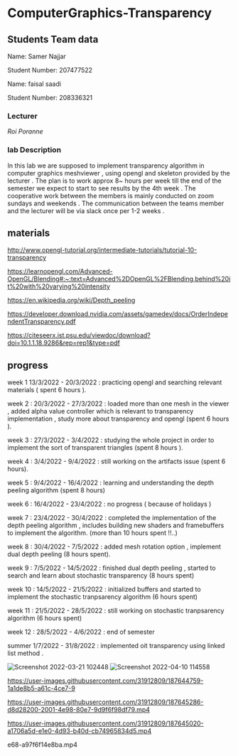 # ComputerGraphics-Transparency
## Students Team data

Name: Samer Najjar

Student Number: 207477522


Name: faisal saadi

Student Number: 208336321

### Lecturer
*Roi Poranne*

### lab Description

In this lab we are supposed to implement transparency algorithm in computer graphics meshviewer , using opengl and skeleton provided by the lecturer .
The plan is to work approx 8~ hours per week till the end of the semester we expect to start to see results by the 4th week .
The cooperative work between the members is mainly conducted on zoom sundays and weekends .
The communication between the teams member and the lecturer will be via slack once per 1-2 weeks .

## materials
http://www.opengl-tutorial.org/intermediate-tutorials/tutorial-10-transparency

https://learnopengl.com/Advanced-OpenGL/Blending#:~:text=Advanced%2DOpenGL%2FBlending,behind%20it%20with%20varying%20intensity

https://en.wikipedia.org/wiki/Depth_peeling

https://developer.download.nvidia.com/assets/gamedev/docs/OrderIndependentTransparency.pdf

https://citeseerx.ist.psu.edu/viewdoc/download?doi=10.1.1.18.9286&rep=rep1&type=pdf


## progress
week 1 13/3/2022 - 20/3/2022 : practicing opengl and searching relevant materials  ( spent 6 hours ).

week 2 : 20/3/2022 - 27/3/2022 : loaded more than one mesh in the viewer , added alpha value controller which is relevant to transparency implementation , study more about transparency and opengl (spent 6 hours ).

week 3 : 27/3/2022 - 3/4/2022 : studying the whole project in order to implement the sort of transparent triangles (spent 8 hours ).

week 4 : 3/4/2022 - 9/4/2022 : still working on the artifacts issue (spent 6 hours).

week 5 : 9/4/2022 - 16/4/2022 : learning and understanding the depth peeling algorithm (spent 8 hours)

week 6 : 16/4/2022 - 23/4/2022 : no progress ( because of holidays )

week 7 : 23/4/2022 - 30/4/2022 : completed the implementation of the depth peeling algorithm , includes building new shaders and framebuffers to implement the algorithm. (more than 10 hours spent !!..)

week 8 : 30/4/2022 - 7/5/2022 : added mesh rotation option , implement dual depth peeling (8 hours spent).

week 9 : 7/5/2022 - 14/5/2022 : finished dual depth peeling , started to search and learn about stochastic transparency (8 hours spent)

week 10 : 14/5/2022 - 21/5/2022 : initialized buffers and started to implement the stochastic tranpsarency algorithm (6 hours spent)

week 11 : 21/5/2022 - 28/5/2022 : still working on stochastic tranpsarency algorithm (6 hours spent)

week 12 : 28/5/2022 - 4/6/2022 : end of semester

summer 1/7/2022 - 31/8/2022 : implemented oit transparency using linked list method .

![Screenshot 2022-03-21 102448](https://user-images.githubusercontent.com/31912809/187644419-96cf8895-f1de-4270-a848-e1aa6610c6b0.png)
![Screenshot 2022-04-10 114558](https://user-images.githubusercontent.com/31912809/187644435-4afaac48-83f3-4b1f-bb77-e749e2082d48.jpg)

https://user-images.githubusercontent.com/31912809/187644759-1a1de8b5-a61c-4ce7-9

https://user-images.githubusercontent.com/31912809/187645286-d8d28200-2001-4e98-80e7-9d9f6f98df79.mp4


https://user-images.githubusercontent.com/31912809/187645020-a1706a5d-e1e0-4d93-b40d-cb74965834d5.mp4

e68-a97f6f14e8ba.mp4

